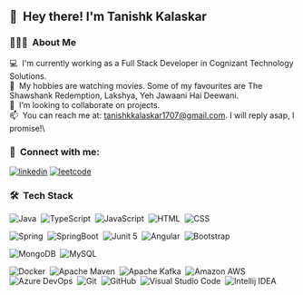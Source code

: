 ## 👋 &nbsp;Hey there! I'm Tanishk Kalaskar


<!--
**Tanishkkalaskar/Tanishkkalaskar** is a ✨ _special_ ✨ repository because its `README.md` (this file) appears on your GitHub profile.

Here are some ideas to get you started:

- 🔭 I’m currently working on ...
- 🌱 I’m currently learning ...
- 👯 I’m looking to collaborate on ...
- 🤔 I’m looking for help with ...
- 💬 Ask me about ...
- 📫 How to reach me: ...
- 😄 Pronouns: ...
- ⚡ Fun fact: ...
-->

### 👨🏻‍💻 &nbsp;About Me

💻 &nbsp;I'm currently working as a Full Stack Developer in Cognizant Technology Solutions.\
👀 &nbsp;My hobbies are watching movies. Some of my favourites are The Shawshank Redemption, Lakshya, Yeh Jawaani Hai Deewani.\
💞️ &nbsp;I’m looking to collaborate on projects.\
📫 &nbsp;You can reach me at: tanishkkalaskar1707@gmail.com. I will reply asap, I promise!\

### 🔗 &nbsp;Connect with me:
[![linkedin](https://img.shields.io/badge/LinkedIn-0077B5?style=for-the-badge&logo=linkedin&logoColor=white)]([https://linkedin.com/in/jadhav-kunal](https://www.linkedin.com/in/tanishk-kalaskar-849292194/))
[![leetcode](https://img.shields.io/badge/-LeetCode-FFA116?style=for-the-badge&logo=LeetCode&logoColor=black)]([https://leetcode.com/jadhav-kunal](https://leetcode.com/tanishkkalaskar/))

### 🛠 &nbsp;Tech Stack
![Java](https://img.shields.io/badge/java-%23ED8B00.svg?style=for-the-badge&logo=openjdk&logoColor=white)&nbsp;
![TypeScript](https://img.shields.io/badge/TypeScript-007ACC?style=for-the-badge&logo=typescript&logoColor=white)&nbsp;
![JavaScript](https://img.shields.io/badge/JavaScript-323330?style=for-the-badge&logo=javascript&logoColor=F7DF1E)&nbsp;
![HTML](https://img.shields.io/badge/HTML5-E34F26?style=for-the-badge&logo=html5&logoColor=white)&nbsp;
![CSS](https://img.shields.io/badge/CSS3-1572B6?style=for-the-badge&logo=css3&logoColor=white)&nbsp;

![Spring](https://img.shields.io/badge/Spring-6DB33F?style=for-the-badge&logo=spring&logoColor=white)&nbsp;
![SpringBoot](https://img.shields.io/badge/Spring_Boot-F2F4F9?style=for-the-badge&logo=spring-boot)&nbsp;
![Junit 5](https://img.shields.io/badge/Junit5-25A162?style=for-the-badge&logo=junit5&logoColor=white)&nbsp;
![Angular](https://img.shields.io/badge/Angular-DD0031?style=for-the-badge&logo=angular&logoColor=white)&nbsp;
![Bootstrap](https://img.shields.io/badge/Bootstrap-563D7C?style=for-the-badge&logo=bootstrap&logoColor=white)&nbsp;

![MongoDB](https://img.shields.io/badge/MongoDB-4EA94B?style=for-the-badge&logo=mongodb&logoColor=white)&nbsp;
![MySQL](https://img.shields.io/badge/MySQL-005C84?style=for-the-badge&logo=mysql&logoColor=white)&nbsp;


![Docker](https://img.shields.io/badge/Docker-2CA5E0?style=for-the-badge&logo=docker&logoColor=white)&nbsp;
![Apache Maven](https://img.shields.io/badge/apache_maven-C71A36?style=for-the-badge&logo=apachemaven&logoColor=white)&nbsp;
![Apache Kafka](https://img.shields.io/badge/Apache_Kafka-231F20?style=for-the-badge&logo=apache-kafka&logoColor=white)&nbsp;
![Amazon AWS](https://img.shields.io/badge/Amazon_AWS-FF9900?style=for-the-badge&logo=amazonaws&logoColor=white)&nbsp;
![Azure DevOps](https://img.shields.io/badge/Azure_DevOps-0078D7?style=for-the-badge&logo=azure-devops&logoColor=white)&nbsp;
![Git](https://img.shields.io/badge/GIT-E44C30?style=for-the-badge&logo=git&logoColor=white)&nbsp;
![GitHub](https://img.shields.io/badge/GitHub-100000?style=for-the-badge&logo=github&logoColor=white)&nbsp;
![Visual Studio Code](https://img.shields.io/badge/VSCode-0078D4?style=for-the-badge&logo=visual%20studio%20code&logoColor=white)&nbsp;
![Intellij IDEA](https://img.shields.io/badge/IntelliJ_IDEA-000000.svg?style=for-the-badge&logo=intellij-idea&logoColor=white) &nbsp;
